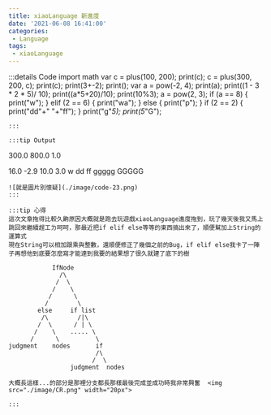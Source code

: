 ```yaml
---
title: xiaoLanguage 新進度
date: '2021-06-08 16:41:00'
categories:
 - Language
tags:
 - xiaoLanguage
---
```


:::details Code
import math
var c = plus(100, 200);
print(c);
c = plus(300, 200, c);
print(c);
print(3+-2);
print();
var a = pow(-2, 4);
print(a);
print((1 - 3 * 2 * 5)/ 10);
print((a*5+20)/10);
print(10%3);
a = pow(2, 3);
if (a == 8) {
    print("w");
} elif (2 == 6) {
    print("wa");
} else {
    print("p");
}
if (2 == 2) {
    print("dd"+"  "+"ff");
}
print("g"*5);
print(5*"G");
```
:::

:::tip Output
```
300.0
800.0
1.0

16.0
-2.9
10.0
3.0
w
dd  ff
ggggg
GGGGG
```
![就是圖片別懷疑](./image/code-23.png)
:::

:::tip 心得
這次文章拖得比較久齁原因大概就是跑去玩遊戲xiaoLanguage進度拖到，玩了幾天後我又馬上跳回來繼續趕工ㄌ呵呵，那最近把if elif else等等的東西搞出來了，順便幫加上String的運算式
現在String可以相加跟乘與整數，還順便修正了幾個之前的Bug，if elif else我卡了一陣子再想他到底要怎麼寫才能達到我要的結果想了很久就建了底下的樹
```
                IfNode
                  /\
                 /  \
                /    \
               /      \
              /        \
            else     if list
             /\        /|\
            /  \      / | \
           /    \    ..... \
          /      \          \
    judgment    nodes       if
                            /\ 
                           /  \
                     judgment  nodes

```
大概長這樣...的部分是那裡分支都長那樣最後完成並成功時我非常興奮  <img src="./image/CR.png" width="20px">

:::